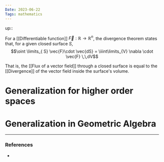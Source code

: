 ```yaml
---
Date: 2023-06-22
Tags: mathematics
---
```

up:: 

For a [[Differentiable function]] $\vec{F}: \mathbb{R} \to \mathbb{R}^n$, the divergence theorem states that, for a given closed surface $S$,
$$\oint \limits_{ S} \vec{F}\cdot \vec{dS} = \iiint\limits_{V} \nabla \cdot \vec{F} \,\,dV$$

That is, the [[Flux of a vector field]] through a closed surface is equal to the [[Divergence]] of the vector field inside the surface's volume.

# Generalization for higher order spaces


# Generalization in Geometric Algebra


---
### References
- 
